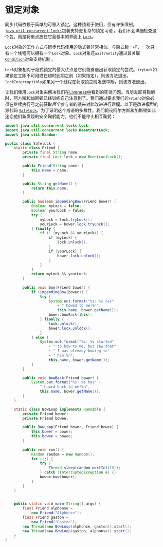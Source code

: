 # 锁定对象

同步代码依赖于简单的可重入锁定。这种锁易于使用，但有许多限制。[`java.util.concurrent.locks`](https://docs.oracle.com/javase/8/docs/api/java/util/concurrent/locks/package-summary.html)包装支持更复杂的锁定习语 。我们不会详细检查这个包，而是将重点放在它最基本的界面上 [`Lock`](https://docs.oracle.com/javase/8/docs/api/java/util/concurrent/locks/Lock.html)。

`Lock`对象的工作方式与同步代码使用的隐式锁非常相似。与隐式锁一样，一次只有一个线程可以拥有一个`Lock`对象。`Lock`对象还`wait/notify`通过其关联[`Condition`](https://docs.oracle.com/javase/8/docs/api/java/util/concurrent/locks/Condition.html)对象支持机制 。

`Lock`对象相对于隐式锁定的最大优点是它们能够退出获取锁定的尝试。`tryLock`如果锁定立即不可用或在超时到期之前（如果指定），则该方法退出。`lockInterruptibly`如果另一个线程在获取锁之前发送中断，则该方法退出。

让我们使用`Lock`对象来解决我们在[Liveness中](liveness.html)看到的死锁问题。当朋友即将鞠躬时，阿方斯和加斯顿已经训练自己注意到了。我们通过要求我们的`Friend`对象必须在继续执行弓之前获取*两个*参与者的锁来对此改进进行建模。以下是改进模型的源代码 [`Safelock`](examples/Safelock.java)。为了证明这个成语的多样性，我们假设阿尔方斯和加斯顿如此迷恋他们新发现的安全鞠躬能力，他们不能停止相互鞠躬：



```java
import java.util.concurrent.locks.Lock;
import java.util.concurrent.locks.ReentrantLock;
import java.util.Random;

public class Safelock {
    static class Friend {
        private final String name;
        private final Lock lock = new ReentrantLock();

        public Friend(String name) {
            this.name = name;
        }

        public String getName() {
            return this.name;
        }

        public boolean impendingBow(Friend bower) {
            Boolean myLock = false;
            Boolean yourLock = false;
            try {
                myLock = lock.tryLock();
                yourLock = bower.lock.tryLock();
            } finally {
                if (! (myLock && yourLock)) {
                    if (myLock) {
                        lock.unlock();
                    }
                    if (yourLock) {
                        bower.lock.unlock();
                    }
                }
            }
            return myLock && yourLock;
        }
            
        public void bow(Friend bower) {
            if (impendingBow(bower)) {
                try {
                    System.out.format("%s: %s has"
                        + " bowed to me!%n", 
                        this.name, bower.getName());
                    bower.bowBack(this);
                } finally {
                    lock.unlock();
                    bower.lock.unlock();
                }
            } else {
                System.out.format("%s: %s started"
                    + " to bow to me, but saw that"
                    + " I was already bowing to"
                    + " him.%n",
                    this.name, bower.getName());
            }
        }

        public void bowBack(Friend bower) {
            System.out.format("%s: %s has" +
                " bowed back to me!%n",
                this.name, bower.getName());
        }
    }

    static class BowLoop implements Runnable {
        private Friend bower;
        private Friend bowee;

        public BowLoop(Friend bower, Friend bowee) {
            this.bower = bower;
            this.bowee = bowee;
        }
    
        public void run() {
            Random random = new Random();
            for (;;) {
                try {
                    Thread.sleep(random.nextInt(10));
                } catch (InterruptedException e) {}
                bowee.bow(bower);
            }
        }
    }
            

    public static void main(String[] args) {
        final Friend alphonse =
            new Friend("Alphonse");
        final Friend gaston =
            new Friend("Gaston");
        new Thread(new BowLoop(alphonse, gaston)).start();
        new Thread(new BowLoop(gaston, alphonse)).start();
    }
}
```

